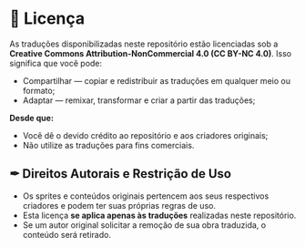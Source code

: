 # 📌 Licença

As traduções disponibilizadas neste repositório estão licenciadas sob a **Creative Commons Attribution-NonCommercial 4.0 (CC BY-NC 4.0)**. Isso significa que você pode:

- Compartilhar — copiar e redistribuir as traduções em qualquer meio ou formato;
- Adaptar — remixar, transformar e criar a partir das traduções;

**Desde que:**
- Você dê o devido crédito ao repositório e aos criadores originais;
- Não utilize as traduções para fins comerciais.

## ✒ Direitos Autorais e Restrição de Uso
- Os sprites e conteúdos originais pertencem aos seus respectivos criadores e podem ter suas próprias regras de uso.
- Esta licença **se aplica apenas às traduções** realizadas neste repositório.
- Se um autor original solicitar a remoção de sua obra traduzida, o conteúdo será retirado.

